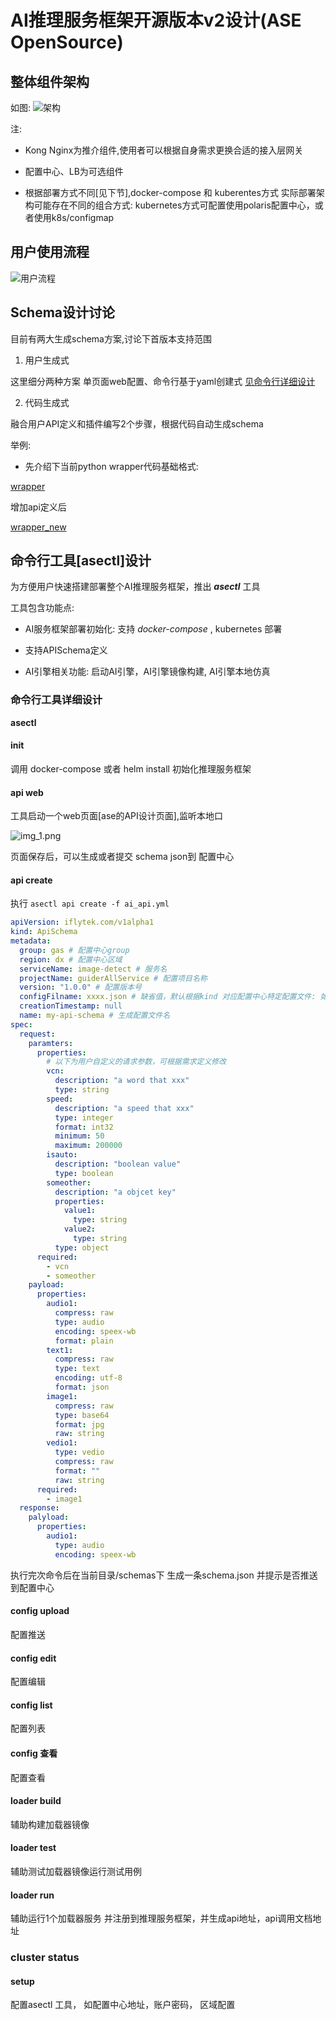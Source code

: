 # AI推理服务框架开源版本v2设计(ASE OpenSource)


## 整体组件架构

如图: ![架构](athena.png)


注:

* Kong Nginx为推介组件,使用者可以根据自身需求更换合适的接入层网关

* 配置中心、LB为可选组件

* 根据部署方式不同[见下节],docker-compose 和 kuberentes方式 实际部署架构可能存在不同的组合方式: kubernetes方式可配置使用polaris配置中心，或者使用k8s/configmap


## 用户使用流程

![用户流程](usage.png)

## Schema设计讨论

目前有两大生成schema方案,讨论下首版本支持范围

1. 用户生成式

这里细分两种方案 单页面web配置、命令行基于yaml创建式 [见命令行详细设计](#命令行工具详细设计)

2. 代码生成式

融合用户API定义和插件编写2个步骤，根据代码自动生成schema

举例: 

* 先介绍下当前python wrapper代码基础格式:

[wrapper](wrapper/wrapper.py)

增加api定义后

[wrapper_new](wrapper/wrapper_new.py)


## 命令行工具[asectl]设计


为方便用户快速搭建部署整个AI推理服务框架，推出 ***asectl*** 工具

工具包含功能点:

* AI服务框架部署初始化: 支持 *docker-compose* , kubernetes 部署

* 支持APISchema定义

* AI引擎相关功能: 启动AI引擎，AI引擎镜像构建, AI引擎本地仿真


### 命令行工具详细设计

**asectl**

#### init

调用 docker-compose 或者 helm install 初始化推理服务框架

#### api web

工具启动一个web页面[ase的API设计页面],监听本地口

![img_1.png](api_design.png)

页面保存后，可以生成或者提交 schema json到 配置中心

#### api create

执行 `asectl api create -f ai_api.yml`

```yaml
apiVersion: iflytek.com/v1alpha1
kind: ApiSchema
metadata:
  group: gas # 配置中心group
  region: dx # 配置中心区域
  serviceName: image-detect # 服务名
  projectName: guiderAllService # 配置项目名称
  version: "1.0.0" # 配置版本号
  configFilname: xxxx.json # 缺省值，默认根据kind 对应配置中心特定配置文件: 如webgate的配置文件
  creationTimestamp: null
  name: my-api-schema # 生成配置文件名
spec:
  request:
    paramters:
      properties:
        # 以下为用户自定义的请求参数，可根据需求定义修改
        vcn: 
          description: "a word that xxx"
          type: string
        speed:
          description: "a speed that xxx"
          type: integer
          format: int32
          minimum: 50
          maximum: 200000
        isauto:
          description: "boolean value"
          type: boolean
        someother:
          description: "a objcet key"
          properties:
            value1:
              type: string
            value2: 
              type: string
          type: object
      required:
        - vcn
        - someother
    payload:
      properties:
        audio1:
          compress: raw
          type: audio
          encoding: speex-wb
          format: plain
        text1:
          compress: raw
          type: text
          encoding: utf-8
          format: json
        image1:
          compress: raw
          type: base64
          format: jpg
          raw: string
        vedio1:
          type: vedio
          compress: raw
          format: ""
          raw: string
      required:
        - image1
  response:
    palyload:
      properties:
        audio1:
          type: audio
          encoding: speex-wb

```

执行完次命令后在当前目录/schemas下 生成一条schema.json 并提示是否推送到配置中心


#### config upload
配置推送

#### config edit
配置编辑

#### config list
配置列表

#### config 查看
配置查看


#### loader build
辅助构建加载器镜像

#### loader test
辅助测试加载器镜像运行测试用例

#### loader run
辅助运行1个加载器服务 并注册到推理服务框架，并生成api地址，api调用文档地址

### cluster status


#### setup

配置asectl 工具， 如配置中心地址，账户密码， 区域配置


